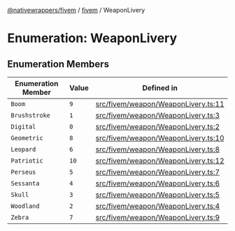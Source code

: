 [@nativewrappers/fivem](../../README.md) / [fivem](../README.md) / WeaponLivery

# Enumeration: WeaponLivery

## Enumeration Members

| Enumeration Member | Value | Defined in |
| ------ | ------ | ------ |
| `Boom` | `9` | [src/fivem/weapon/WeaponLivery.ts:11](https://github.com/nativewrappers/fivem/blob/2d4fa96d0a81695a673fe4c595d3abfefbf554a5/src/fivem/weapon/WeaponLivery.ts#L11) |
| `Brushstroke` | `1` | [src/fivem/weapon/WeaponLivery.ts:3](https://github.com/nativewrappers/fivem/blob/2d4fa96d0a81695a673fe4c595d3abfefbf554a5/src/fivem/weapon/WeaponLivery.ts#L3) |
| `Digital` | `0` | [src/fivem/weapon/WeaponLivery.ts:2](https://github.com/nativewrappers/fivem/blob/2d4fa96d0a81695a673fe4c595d3abfefbf554a5/src/fivem/weapon/WeaponLivery.ts#L2) |
| `Geometric` | `8` | [src/fivem/weapon/WeaponLivery.ts:10](https://github.com/nativewrappers/fivem/blob/2d4fa96d0a81695a673fe4c595d3abfefbf554a5/src/fivem/weapon/WeaponLivery.ts#L10) |
| `Leopard` | `6` | [src/fivem/weapon/WeaponLivery.ts:8](https://github.com/nativewrappers/fivem/blob/2d4fa96d0a81695a673fe4c595d3abfefbf554a5/src/fivem/weapon/WeaponLivery.ts#L8) |
| `Patriotic` | `10` | [src/fivem/weapon/WeaponLivery.ts:12](https://github.com/nativewrappers/fivem/blob/2d4fa96d0a81695a673fe4c595d3abfefbf554a5/src/fivem/weapon/WeaponLivery.ts#L12) |
| `Perseus` | `5` | [src/fivem/weapon/WeaponLivery.ts:7](https://github.com/nativewrappers/fivem/blob/2d4fa96d0a81695a673fe4c595d3abfefbf554a5/src/fivem/weapon/WeaponLivery.ts#L7) |
| `Sessanta` | `4` | [src/fivem/weapon/WeaponLivery.ts:6](https://github.com/nativewrappers/fivem/blob/2d4fa96d0a81695a673fe4c595d3abfefbf554a5/src/fivem/weapon/WeaponLivery.ts#L6) |
| `Skull` | `3` | [src/fivem/weapon/WeaponLivery.ts:5](https://github.com/nativewrappers/fivem/blob/2d4fa96d0a81695a673fe4c595d3abfefbf554a5/src/fivem/weapon/WeaponLivery.ts#L5) |
| `Woodland` | `2` | [src/fivem/weapon/WeaponLivery.ts:4](https://github.com/nativewrappers/fivem/blob/2d4fa96d0a81695a673fe4c595d3abfefbf554a5/src/fivem/weapon/WeaponLivery.ts#L4) |
| `Zebra` | `7` | [src/fivem/weapon/WeaponLivery.ts:9](https://github.com/nativewrappers/fivem/blob/2d4fa96d0a81695a673fe4c595d3abfefbf554a5/src/fivem/weapon/WeaponLivery.ts#L9) |
